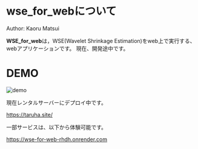 # wse_for_webについて

Author: Kaoru Matsui

**WSE_for_web**は，WSE(Wavelet Shrinkage Estimation)をweb上で実行する、webアプリケーションです。
現在、開発途中です。
# DEMO
![demo](https://github.com/kaoru-528/wse_for_web/assets/67271607/d1b403a1-121b-491e-b008-7dedb22d432c)

現在レンタルサーバーにデプロイ中です。

https://taruha.site/

一部サービスは、以下から体験可能です。

https://wse-for-web-rhdh.onrender.com
